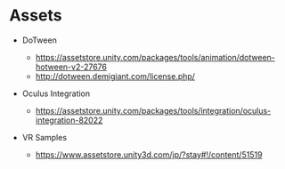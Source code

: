 
# Assets

- DoTween
  - https://assetstore.unity.com/packages/tools/animation/dotween-hotween-v2-27676
  - http://dotween.demigiant.com/license.php/

- Oculus Integration
  - https://assetstore.unity.com/packages/tools/integration/oculus-integration-82022

- VR Samples
  - https://www.assetstore.unity3d.com/jp/?stay#!/content/51519
